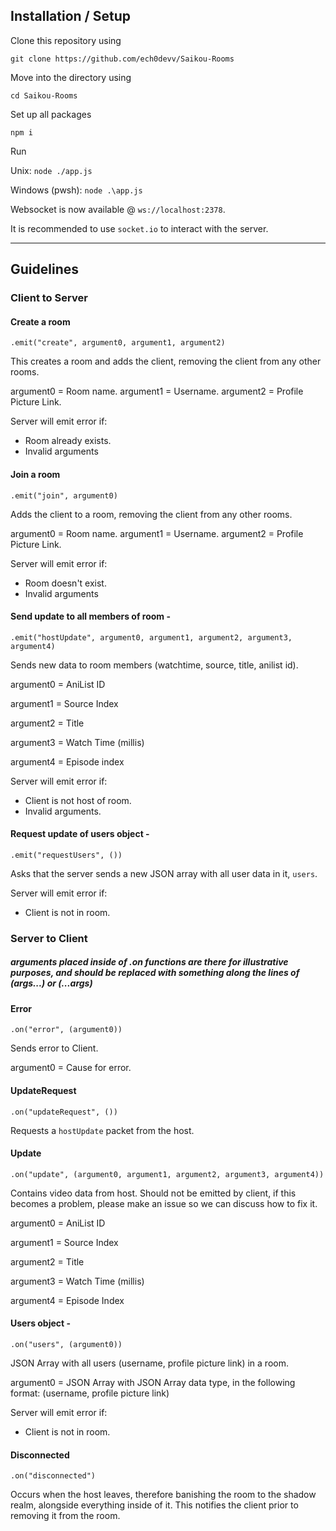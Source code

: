 ## Installation / Setup

Clone this repository using

`git clone https://github.com/ech0devv/Saikou-Rooms`

Move into the directory using

`cd Saikou-Rooms`

Set up all packages

`npm i`

Run

Unix: `node ./app.js`

Windows (pwsh): `node .\app.js`


Websocket is now available @ `ws://localhost:2378`.

It is recommended to use `socket.io` to interact with the server.

------------------------

## Guidelines

### Client to Server

#### Create a room
    .emit("create", argument0, argument1, argument2)
This creates a room and adds the client, removing the client from any other rooms.

argument0 = Room name.
argument1 = Username.
argument2 = Profile Picture Link.

Server will emit error if:
- Room already exists.
- Invalid arguments

#### Join a room
    .emit("join", argument0)
Adds the client to a room, removing the client from any other rooms.

argument0 = Room name.
argument1 = Username.
argument2 = Profile Picture Link.

Server will emit error if:
- Room doesn't exist.
- Invalid arguments

#### Send update to all members of room - 
    .emit("hostUpdate", argument0, argument1, argument2, argument3, argument4)
Sends new data to room members (watchtime, source, title, anilist id).

argument0 = AniList ID

argument1 = Source Index

argument2 = Title

argument3 = Watch Time (millis)

argument4 = Episode index

Server will emit error if:
- Client is not host of room.
- Invalid arguments.

#### Request update of users object - 
    .emit("requestUsers", ())
Asks that the server sends a new JSON array with all user data in it, `users`.

Server will emit error if:
- Client is not in room.

### Server to Client

##### arguments placed inside of .on functions are there for illustrative purposes, and should be replaced with something along the lines of (args...) or (...args)

#### Error
    .on("error", (argument0))
    
Sends error to Client.

argument0 = Cause for error.

#### UpdateRequest
    .on("updateRequest", ())
    
Requests a `hostUpdate` packet from the host.

#### Update
    .on("update", (argument0, argument1, argument2, argument3, argument4))

Contains video data from host. Should not be emitted by client, if this becomes a problem, please make an issue so we can discuss how to fix it.

argument0 = AniList ID

argument1 = Source Index

argument2 = Title

argument3 = Watch Time (millis)

argument4 = Episode Index

#### Users object - 
    .on("users", (argument0))

JSON Array with all users (username, profile picture link) in a room.

argument0 = JSON Array with JSON Array data type, in the following format: (username, profile picture link)

Server will emit error if:
- Client is not in room.

#### Disconnected
    .on("disconnected")

Occurs when the host leaves, therefore banishing the room to the shadow realm, alongside everything inside of it. This notifies the client prior to removing it from the room.

